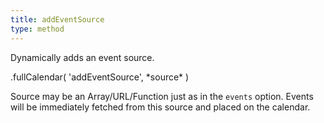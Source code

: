 ```yaml
---
title: addEventSource
type: method
---
```


Dynamically adds an event source.

<div class='spec' markdown='1'>
.fullCalendar( 'addEventSource', *source* )
</div>

Source may be an Array/URL/Function just as in the `events` option. Events will be immediately fetched from this source and placed on the calendar.
